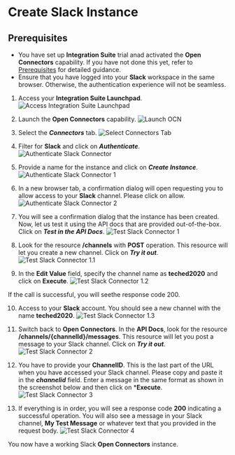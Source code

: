 # Create Slack Instance

## Prerequisites 
- You have set up **Integration Suite** trial anad activated the **Open Connectors** capability. If you have not done this yet, refer to [Prerequisites](/exercises/Prerequisites/Prerequisites_for_DEV165.md) for detailed guidance.
- Ensure that you have logged into your **Slack** workspace in the same browser. Otherwise, the authentication experience will not be seamless.

1. Access your **Integration Suite Launchpad**.
![Access Integration Suite Launchpad](/exercises/Images/Launchpad/cockpit-access-launchpad.png)

2. Launch the **Open Connectors** capability.
![Launch OCN](/exercises/Images/Launchpad/launchpad-select-ocn.png)

3. Select the ***Connectors*** tab.
![Select Connectors Tab](/exercises/Images/OCN/ocn-select-connectors.png)

4. Filter for **Slack** and click on ***Authenticate***.
![Authenticate Slack Connector](/exercises/Images/Slack/ocn-authenticate-slack.png)

5. Provide a name for the instance and click on ***Create Instance***.
![Authenticate Slack Connector 1](/exercises/Images/Slack/ocn-authenticate-slack-1.png)

6. In a new browser tab, a confirmation dialog will open requesting you to allow access to your **Slack** channel. Please click on allow.
![Authenticate Slack Connector 2](/exercises/Images/Slack/ocn-authenticate-slack-2.png)

7. You will see a confirmation dialog that the instance has been created. Now, let us test it using the API docs that are provided out-of-the-box. Click on ***Test in the API Docs***. 
![Test Slack Connector 1](/exercises/Images/Slack/ocn-slack-testapidoc-1.png)

8. Look for the resource **/channels** with **POST** operation. This resource will let you create a new channel. Click on ***Try it out***.
![Test Slack Connector 1.1](/exercises/Images/Slack/ocn-slack-testapidoc-1.1.png)

9. In the **Edit Value** field, specify the channel name as **teched2020** and click on **Execute**.
![Test Slack Connector 1.2](/exercises/Images/Slack/ocn-slack-testapidoc-1.2.png)

If the call is successful, you will seethe response code 200.

10. Access to your **Slack** account. You should see a new channel with the name **teched2020**.
![Test Slack Connector 1.3](/exercises/Images/Slack/ocn-slack-testapidoc-1.3.png)

11. Switch back to **Open Connectors**. In the **API Docs**, look for the resource **/channels/{channelId}/messages**. This resource will let you post a message to your Slack channel. Click on ***Try it out***.
![Test Slack Connector 2](/exercises/Images/Slack/ocn-slack-testapidoc-2.png)

12. You have to provide your **ChannelID**. This is the last part of the URL when you have accessed your Slack channel. Please copy and paste it in the ***channelid*** field. Enter a message in the same format as shown in the screenshot below and then click on ***Execute**.
![Test Slack Connector 3](/exercises/Images/Slack/ocn-slack-testapidoc-3.png)

13. If everything is in order, you will see a response code **200** indicating a successful operation. You will also see a message in your Slack channel, **My Test Message** or whatever text that you provided in the request body. 
![Test Slack Connector 4](/exercises/Images/Slack/ocn-slack-testapidoc-4.png)

You now have a working Slack **Open Connectors** instance. 
